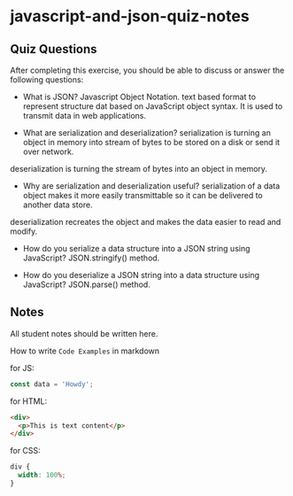 # javascript-and-json-quiz-notes

## Quiz Questions

After completing this exercise, you should be able to discuss or answer the following questions:

- What is JSON?
  Javascript Object Notation. text based format to represent structure dat based on JavaScript object syntax. It is used to transmit data in web applications.

- What are serialization and deserialization?
  serialization is turning an object in memory into stream of bytes to be stored on a disk or send it over network.

deserialization is turning the stream of bytes into an object in memory.

- Why are serialization and deserialization useful?
  serialization of a data object makes it more easily transmittable so it can be delivered to another data store.

deserialization recreates the object and makes the data easier to read and modify.

- How do you serialize a data structure into a JSON string using JavaScript?
  JSON.stringify() method.

- How do you deserialize a JSON string into a data structure using JavaScript?
  JSON.parse() method.

## Notes

All student notes should be written here.

How to write `Code Examples` in markdown

for JS:

```javascript
const data = 'Howdy';
```

for HTML:

```html
<div>
  <p>This is text content</p>
</div>
```

for CSS:

```css
div {
  width: 100%;
}
```
